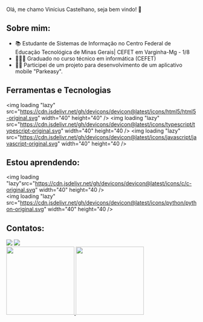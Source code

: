Olá, me chamo Vinícius Castelhano, seja bem vindo! 👋


## Sobre mim:

- 📚 Estudante de Sistemas de Informação no Centro Federal de Educação Tecnológica de Minas Gerais| CEFET em Varginha-Mg - 1/8
- 👩🏻‍🎓  Graduado no curso técnico em informática (CEFET)
- 👩‍💻 Participei de um projeto para desenvolvimento de um aplicativo mobile "Parkeasy".

## Ferramentas e Tecnologias

<img loading "lazy" src="https://cdn.jsdelivr.net/gh/devicons/devicon@latest/icons/html5/html5-original.svg" width="40" height="40" />
<img loading "lazy" src="https://cdn.jsdelivr.net/gh/devicons/devicon@latest/icons/typescript/typescript-original.svg" width="40" height="40 />
<img loading "lazy" src="https://cdn.jsdelivr.net/gh/devicons/devicon@latest/icons/javascript/javascript-original.svg" width="40" height="40  />

## Estou aprendendo:
<img loading "lazy"src="https://cdn.jsdelivr.net/gh/devicons/devicon@latest/icons/c/c-original.svg" width="40" height="40 />       
<img loading "lazy" src="https://cdn.jsdelivr.net/gh/devicons/devicon@latest/icons/python/python-original.svg" width="40" height="40 />

## Contatos:

<div>
<a href="https://instagram.com/vini.castelhano" target="_blank"><img loading="lazy" src="https://img.shields.io/badge/-Instagram-%23E4405F?style=for-the-badge&logo=instagram&logoColor=white" target="_blank"></a>
<a href = "mailto:contato@vini08.mantovani@gmail.com"><img loading="lazy" src="https://img.shields.io/badge/Gmail-D14836?style=for-the-badge&logo=gmail&logoColor=white" target="_blank"></a>

<div>
<a href="https://github.com/Vinicin735x">
<img loading="lazy" height="180em" src="https://github-readme-stats.vercel.app/api/top-langs/?username=Vinicin735x&layout=compact&langs_count=7&theme=dracula"/>
<img loading="lazy" height="180em" src="https://github-readme-stats.vercel.app/api?username=Vinicin735x&show_icons=true&theme=dracula&include_all_commits=true&count_private=true"/>
</div>
          
          
          
          

    
          
